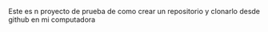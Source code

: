 Este es n proyecto de prueba de como crear un repositorio y clonarlo desde github en mi computadora
